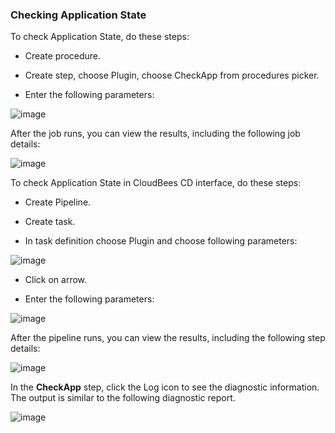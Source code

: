### Checking Application State

To check Application State, do these steps:

* Create procedure.

* Create step, choose Plugin, choose CheckApp from procedures picker.

* Enter the following parameters: 

![image](images/CheckApp/ProcedureConfig.png)


After the job runs, you can view the results, including the following job details:

![image](images/CheckApp/ProcedureResult.png)


To check Application State in CloudBees CD interface, do these steps:

* Create Pipeline.

* Create task.

* In task definition choose Plugin and choose following parameters:

![image](images/CheckApp/PipelinePicker.png)

* Click on arrow.

* Enter the following parameters: 

![image](images/CheckApp/PipelineConfig.png)


After the pipeline runs, you can view the results, including the following step details:

![image](images/CheckApp/PipelineResult.png)

In the **CheckApp** step, click the Log icon
to see the diagnostic information. The output is similar to
the following diagnostic
report.

![image](images/CheckApp/ProcedureLog.png)
